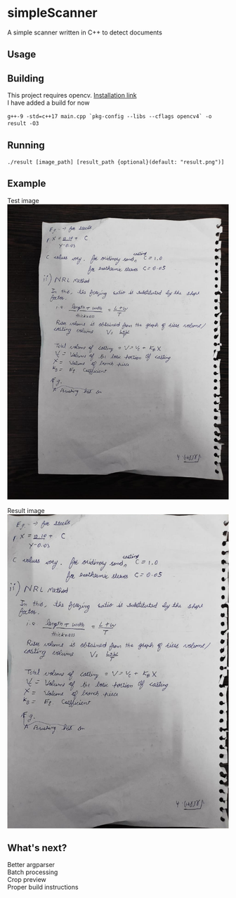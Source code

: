 # simpleScanner
A simple scanner written in C++ to detect documents 

## Usage

## Building
This project requires opencv. [Installation link](https://cv-tricks.com/installation/opencv-4-1-ubuntu18-04/)\
I have added a build for now

```
g++-9 -std=c++17 main.cpp `pkg-config --libs --cflags opencv4` -o result -O3
```

## Running
```
./result [image_path] [result_path {optional}(default: "result.png")]
```
## Example

Test image\
![Test image](https://github.com/aimbot6120/simpleScanner/blob/main/test.jpg)

Result image\
![Result image](https://github.com/aimbot6120/simpleScanner/blob/main/result.png)

## What's next?
Better argparser\
Batch processing\
Crop preview\
Proper build instructions
